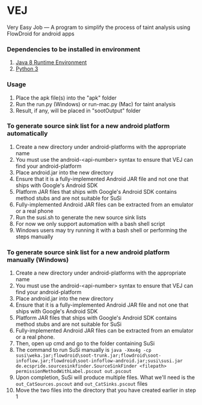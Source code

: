 # VEJ
Very Easy Job — A program to simplify the process of taint analysis using FlowDroid for android apps

### Dependencies to be installed in environment
1. [Java 8 Runtime Environment](http://www.oracle.com/technetwork/java/javase/downloads/jre8-downloads-2133155.html)
2. [Python 3](https://www.python.org/download/releases/3.0/#download)

### Usage
1. Place the apk file(s) into the "apk" folder
2. Run the run.py (Windows) or run-mac.py (Mac) for taint analysis
3. Result, if any, will be placed in "sootOutput" folder

### To generate source sink list for a new android platform automatically
1. Create a new directory under android-platforms with the appropriate name
 1. You must use the android-\<api-number\> syntax to ensure that VEJ can find your android-platform
2. Place android.jar into the new directory
 1. Ensure that it is a fully-implemented Android JAR file and not one that ships with Google's Android SDK
 2. Platform JAR files that ships with Google's Android SDK contains method stubs and are not suitable for SuSi
 3. Fully-implemented Android JAR files can be extracted from an emulator or a real phone
3. Run the susi.sh to generate the new source sink lists
 1. For now we only support automation with a bash shell script
 2. Windows users may try running it with a bash shell or performing the steps manually
 
### To generate source sink list for a new android platform manually (Windows)
1. Create a new directory under android-platforms with the appropriate name
 1. You must use the android-\<api-number\> syntax to ensure that VEJ can find your android-platform
2. Place android.jar into the new directory
 1. Ensure that it is a fully-implemented Android JAR file and not one that ships with Google's Android SDK
 2. Platform JAR files that ships with Google's Android SDK contains method stubs and are not suitable for SuSi
 3. Fully-implemented Android JAR files can be extracted from an emulator or a real phone.
3. Then, open up cmd and go to the folder containing SuSi
4. The command to run SuSi manually is `java -Xmx4g -cp susi\weka.jar;flowdroid\soot-trunk.jar;flowdroid\soot-infoflow.jar;flowdroid\soot-infoflow-android.jar;susi\susi.jar de.ecspride.sourcesinkfinder.SourceSinkFinder <filepath> permissionMethodWithLabel.pscout out.pscout`
5. Upon completion, SuSi will produce multiple files. What we'll need is the `out_CatSources.pscout` and `out_CatSinks.pscout` files
6. Move the two files into the directory that you have created earlier in step 1